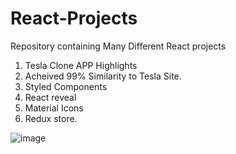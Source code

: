 # React-Projects
Repository containing Many Different React projects

1. Tesla Clone APP 
Highlights 
  1. Acheived 99% Similarity to Tesla Site.
  2. Styled Components
  3. React reveal
  4. Material Icons
  5. Redux store.

  ![image](https://user-images.githubusercontent.com/18049731/146549232-954cb504-e957-4427-8aa0-42257a728fc4.png)
